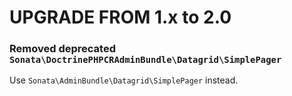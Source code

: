 UPGRADE FROM 1.x to 2.0
=======================

### Removed deprecated  `Sonata\DoctrinePHPCRAdminBundle\Datagrid\SimplePager`

Use `Sonata\AdminBundle\Datagrid\SimplePager` instead.
